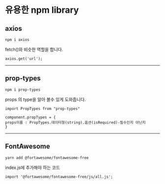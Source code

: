 # 유용한 npm library

## axios

```
npm i axios
```

fetch()와 비슷한 역할을 합니다.

```
axios.get('url');
```

---

## prop-types

```
npm i prop-types
```

props 의 type을 알아 볼수 있게 도와줍니다.

```
import PropTypes from "prop-types"

component.propTypes = {
props이름 : PropTypes.데이터형(string).옵션(isRequired)-필수인지 아닌지
}
```

---

## FontAwesome
```
yarn add @fortawesome/fontawesome-free
```

index.js에 추가해야 하는 코드

```
import '@fortawesome/fontawesome-free/js/all.js';
```